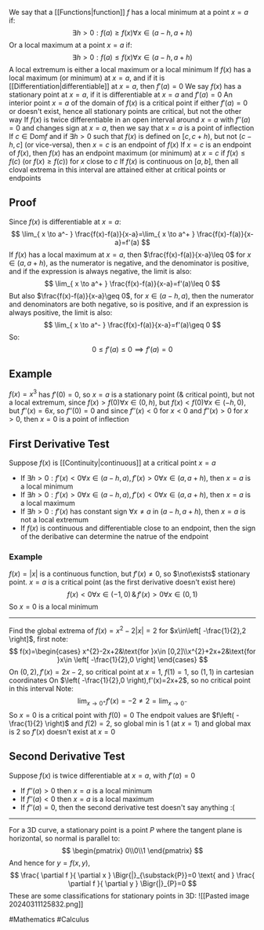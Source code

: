 We say that a [[Functions|function]] $f$ has a local minimum at a point $x=a$ if:
$$
\exists h>0:f(a)\geq f(x)\forall x\in (a-h,a+h)
$$
Or a local maximum at a point $x=a$ if:
$$
\exists h>0:f(a)\leq f(x)\forall x\in (a-h,a+h)
$$
A local extremum is either a local maximum or a local minimum
If $f(x)$ has a local maximum (or minimum) at $x=a$, and if it is [[Differentiation|differentiable]] at $x=a$, then $f'(a)=0$
We say $f(x)$ has a stationary point at $x=a$, if it is differentiable at $x=a$ and $f'(a)=0$
An interior point $x=a$ of the domain of $f(x)$ is a critical point if either $f'(a)=0$ or doesn't exist, hence all stationary points are critical, but not the other way
If $f(x)$ is twice differentiable in an open interval around $x=a$ with $f''(a)=0$ and changes sign at $x=a$, then we say that $x=a$ is a point of inflection
If $c\in \text{Dom}f$ and if $\exists h>0$ such that $f(x)$ is defined on $[c,c+h)$, but not $(c-h,c]$ (or vice-versa), then $x=c$ is an endpoint of $f(x)$
If $x=c$ is an endpoint of $f(x)$, then $f(x)$ has an endpoint maximum (or minimum) at $x=c$ if $f(x)\leq f(c)$ (or $f(x)\geq f(c)$) for $x$ close to $c$
If $f(x)$ is continuous on $[a,b]$, then all cloval extrema in this interval are attained either at critical points or endpoints
## Proof
Since $f(x)$ is differentiable at $x=a$:
$$
\lim_{ x \to a^- } \frac{f(x)-f(a)}{x-a}=\lim_{ x \to a^+ } \frac{f(x)-f(a)}{x-a}=f'(a)
$$
If $f(x)$ has a local maximum at $x=a$, then $\frac{f(x)-f(a)}{x-a}\leq 0$ for $x\in(a,a+h)$, as the numerator is negative, and the denominator is positive, and if the expression is always negative, the limit is also:
$$
 \lim_{ x \to a^+ } \frac{f(x)-f(a)}{x-a}=f'(a)\leq 0
$$
But also $\frac{f(x)-f(a)}{x-a}\geq 0$, for $x\in(a-h,a)$, then the numerator and denominators are both negative, so is positive, and if an expression is always positive, the limit is also:
$$
\lim_{ x \to a^- } \frac{f(x)-f(a)}{x-a}=f'(a)\geq 0
$$
So:
$$
0\leq f'(a)\leq 0\implies f'(a)=0
$$
## Example
$f(x)=x^{3}$ has $f'(0)=0$, so $x=a$ is a stationary point (& critical point), but not a local extremum, since $f(x)>f(0)\forall x\in(0,h)$, but $f(x)<f(0)\forall x\in(-h,0)$, but $f''(x)=6x$, so $f''(0)=0$ and since $f''(x)<0$ for $x<0$ and $f''(x)>0$ for $x>0$, then $x=0$ is a point of inflection
## First Derivative Test
Suppose $f(x)$ is [[Continuity|continuous]] at a critical point $x=a$
- If $\exists h>0:f'(x)<0\forall x\in(a-h,a),f'(x)>0\forall x\in(a,a+h)$, then $x=a$ is a local minimum
- If $\exists h>0:f'(x)>0\forall x\in(a-h,a),f'(x)<0\forall x\in(a,a+h)$, then $x=a$ is a local maximum
- If $\exists h>0:f'(x)$ has constant sign $\forall x\neq a$ in $(a-h,a+h)$, then $x=a$ is not a local extremum
- If $f(x)$ is continuous and differentiable close to an endpoint, then the sign of the deribative can determine the natrue of the endpoint
### Example
$f(x)=|x|$ is a continuous function, but $f'(x)\neq 0$, so $\not\exists$ stationary point. $x=a$ is a critical point (as the first derivative doesn't exist here)
$$
f(x)<0\forall x\in (-1,0)\,\&\,f'(x)>0\forall x\in (0,1)
$$
So $x=0$ is a local minimum
___
Find the global extrema of $f(x)=x^{2}-2|x|=2$ for $x\in\left[ -\frac{1}{2},2 \right]$, first note:
$$
f(x)=\begin{cases}
x^{2}-2x+2&\text{for }x\in [0,2]\\x^{2}+2x+2&\text{for }x\in \left[ -\frac{1}{2},0 \right]
\end{cases}
$$
On $(0,2),f'(x)=2x-2$, so critical point at $x=1$, $f(1)=1$, so $(1,1)$ in cartesian coordinates
On $\left( -\frac{1}{2},0 \right),f'(x)=2x+2$, so no critical point in this interval
Note:
$$
\lim_{ x \to 0^+ } f'(x)=-2\neq 2=\lim_{ x \to 0^- } 
$$
So $x=0$ is a critical point with $f(0)=0$
The endpoit values are $f\left( -\frac{1}{2} \right)$ and $f(2)=2$, so global min is $1$ (at $x=1$) and global max is $2$
so $f'(x)$ doesn't exist at $x=0$
## Second Derivative Test
Suppose $f(x)$ is twice differentiable at $x=a$, with $f'(a)=0$
- If $f''(a)>0$ then $x=a$ is a local minimum
- If $f''(a)<0$ then $x=a$ is a local maximum
- If $f''(a)=0$, then the second derivative test doesn't say anything :(
___
For a 3D curve, a stationary point is a point $P$ where the tangent plane is horizontal, so normal is parallel to:
$$
\begin{pmatrix}
0\\0\\1
\end{pmatrix}
$$
And hence for $y=f(x,y)$, 
$$
\frac{ \partial f }{ \partial x } \Bigr{|}_{\substack{P}}=0 \text{ and } \frac{ \partial f }{ \partial y } \Bigr{|}_{P}=0
$$
These are some classifications for stationary points in 3D:
![[Pasted image 20240311125832.png]]

#Mathematics #Calculus